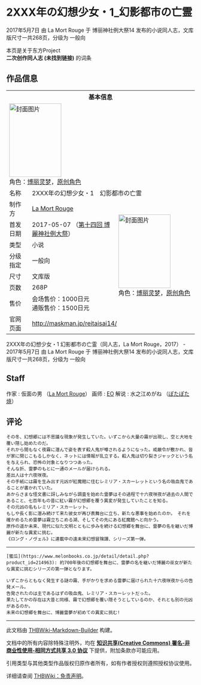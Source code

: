 # 2XXX年の幻想少女・1_幻影都市の亡霊

<!-- source html: G:\repos\THBWiki-Markdown-Builder\THBWikiMarkdown\Temp\main\1\13\ns0%3A2XXX%E5%B9%B4%E3%81%AE%E5%B9%BB%E6%83%B3%E5%B0%91%E5%A5%B3%E3%83%BB1_%E5%B9%BB%E5%BD%B1%E9%83%BD%E5%B8%82%E3%81%AE%E4%BA%A1%E9%9C%8A.html -->

2017年5月7日 由 La Mort Rouge 于 博丽神社例大祭14 发布的小说同人志，文库版尺寸一共268页，分级为 一般向

本页是关于东方Project  
 **二次创作同人志 (未找到链接)** 的词条

## 作品信息

<table><tbody><tr><th colspan="3">基本信息</th></tr><tr><td class="cover-artwork-mobile" colspan="2"><a href="./文件-2XXX年の幻想少女・1_幻影都市の亡霊封面.jpg.md" class="image" title="封面图片"><img alt="封面图片" src="https://upload.thwiki.cc/thumb/f/f5/2XXX%E5%B9%B4%E3%81%AE%E5%B9%BB%E6%83%B3%E5%B0%91%E5%A5%B3%E3%83%BB1_%E5%B9%BB%E5%BD%B1%E9%83%BD%E5%B8%82%E3%81%AE%E4%BA%A1%E9%9C%8A%E5%B0%81%E9%9D%A2.jpg/139px-2XXX%E5%B9%B4%E3%81%AE%E5%B9%BB%E6%83%B3%E5%B0%91%E5%A5%B3%E3%83%BB1_%E5%B9%BB%E5%BD%B1%E9%83%BD%E5%B8%82%E3%81%AE%E4%BA%A1%E9%9C%8A%E5%B0%81%E9%9D%A2.jpg" decoding="async" loading="lazy" width="139" height="196" srcset="https://upload.thwiki.cc/thumb/f/f5/2XXX%E5%B9%B4%E3%81%AE%E5%B9%BB%E6%83%B3%E5%B0%91%E5%A5%B3%E3%83%BB1_%E5%B9%BB%E5%BD%B1%E9%83%BD%E5%B8%82%E3%81%AE%E4%BA%A1%E9%9C%8A%E5%B0%81%E9%9D%A2.jpg/208px-2XXX%E5%B9%B4%E3%81%AE%E5%B9%BB%E6%83%B3%E5%B0%91%E5%A5%B3%E3%83%BB1_%E5%B9%BB%E5%BD%B1%E9%83%BD%E5%B8%82%E3%81%AE%E4%BA%A1%E9%9C%8A%E5%B0%81%E9%9D%A2.jpg 1.5x, https://upload.thwiki.cc/thumb/f/f5/2XXX%E5%B9%B4%E3%81%AE%E5%B9%BB%E6%83%B3%E5%B0%91%E5%A5%B3%E3%83%BB1_%E5%B9%BB%E5%BD%B1%E9%83%BD%E5%B8%82%E3%81%AE%E4%BA%A1%E9%9C%8A%E5%B0%81%E9%9D%A2.jpg/278px-2XXX%E5%B9%B4%E3%81%AE%E5%B9%BB%E6%83%B3%E5%B0%91%E5%A5%B3%E3%83%BB1_%E5%B9%BB%E5%BD%B1%E9%83%BD%E5%B8%82%E3%81%AE%E4%BA%A1%E9%9C%8A%E5%B0%81%E9%9D%A2.jpg 2x" data-file-width="319" data-file-height="450"></a><div class="cover-char">角色：<a href="./博丽灵梦.md" title="博丽灵梦">博丽灵梦</a>，<a href="/index.php?title=%E5%8E%9F%E5%88%9B%E8%A7%92%E8%89%B2&amp;action=edit&amp;redlink=1" class="new" title="原创角色（页面不存在）">原创角色</a></div></td>
</tr><tr><td class="label">名称</td><td colspan="2"> 2XXX年の幻想少女・1　幻影都市の亡霊 </td></tr><tr><td class="label">制作方</td><td><a href="./La_Mort_Rouge.md" title="La Mort Rouge">La Mort Rouge</a></td><td class="cover-artwork" rowspan="7" style="min-width:196px;"><a href="./文件-2XXX年の幻想少女・1_幻影都市の亡霊封面.jpg.md" class="image" title="封面图片"><img alt="封面图片" src="https://upload.thwiki.cc/thumb/f/f5/2XXX%E5%B9%B4%E3%81%AE%E5%B9%BB%E6%83%B3%E5%B0%91%E5%A5%B3%E3%83%BB1_%E5%B9%BB%E5%BD%B1%E9%83%BD%E5%B8%82%E3%81%AE%E4%BA%A1%E9%9C%8A%E5%B0%81%E9%9D%A2.jpg/139px-2XXX%E5%B9%B4%E3%81%AE%E5%B9%BB%E6%83%B3%E5%B0%91%E5%A5%B3%E3%83%BB1_%E5%B9%BB%E5%BD%B1%E9%83%BD%E5%B8%82%E3%81%AE%E4%BA%A1%E9%9C%8A%E5%B0%81%E9%9D%A2.jpg" decoding="async" loading="lazy" width="139" height="196" srcset="https://upload.thwiki.cc/thumb/f/f5/2XXX%E5%B9%B4%E3%81%AE%E5%B9%BB%E6%83%B3%E5%B0%91%E5%A5%B3%E3%83%BB1_%E5%B9%BB%E5%BD%B1%E9%83%BD%E5%B8%82%E3%81%AE%E4%BA%A1%E9%9C%8A%E5%B0%81%E9%9D%A2.jpg/208px-2XXX%E5%B9%B4%E3%81%AE%E5%B9%BB%E6%83%B3%E5%B0%91%E5%A5%B3%E3%83%BB1_%E5%B9%BB%E5%BD%B1%E9%83%BD%E5%B8%82%E3%81%AE%E4%BA%A1%E9%9C%8A%E5%B0%81%E9%9D%A2.jpg 1.5x, https://upload.thwiki.cc/thumb/f/f5/2XXX%E5%B9%B4%E3%81%AE%E5%B9%BB%E6%83%B3%E5%B0%91%E5%A5%B3%E3%83%BB1_%E5%B9%BB%E5%BD%B1%E9%83%BD%E5%B8%82%E3%81%AE%E4%BA%A1%E9%9C%8A%E5%B0%81%E9%9D%A2.jpg/278px-2XXX%E5%B9%B4%E3%81%AE%E5%B9%BB%E6%83%B3%E5%B0%91%E5%A5%B3%E3%83%BB1_%E5%B9%BB%E5%BD%B1%E9%83%BD%E5%B8%82%E3%81%AE%E4%BA%A1%E9%9C%8A%E5%B0%81%E9%9D%A2.jpg 2x" data-file-width="319" data-file-height="450"></a><div class="cover-char">角色：<a href="./博丽灵梦.md" title="博丽灵梦">博丽灵梦</a>，<a href="/index.php?title=%E5%8E%9F%E5%88%9B%E8%A7%92%E8%89%B2&amp;action=edit&amp;redlink=1" class="new" title="原创角色（页面不存在）">原创角色</a></div></td>
</tr><tr><td class="label">首发日期</td><td>2017-05-07&#160;（<a href="/展会作品列表?e=%E5%8D%9A%E4%B8%BD%E7%A5%9E%E7%A4%BE%E4%BE%8B%E5%A4%A7%E7%A5%AD%2314">第十四回 博麗神社例大祭</a>）</td></tr><tr><td class="label">类型</td><td>小说</td></tr><tr><td class="label">分级指定</td><td>一般向</td></tr><tr><td class="label">尺寸</td><td>文库版</td></tr><tr><td class="label">页数</td><td>268P</td></tr><tr><td class="label">售价</td><td>会场售价：1000日元<br>通贩售价：1500日元</td></tr>
<tr><td class="label">官网页面</td><td colspan="2"><a rel="nofollow" class="external free" href="http://maskman.jp/reitaisai14/">http://maskman.jp/reitaisai14/</a></td></tr></tbody></table>

2XXX年の幻想少女・1 幻影都市の亡霊（同人志，La Mort Rouge，2017） - 2017年5月7日 由 La Mort Rouge 于 博丽神社例大祭14 发布的小说同人志，文库版尺寸一共268页，分级为 一般向

## Staff
作家
: 仮面の男 （[La Mort Rouge](./La_Mort_Rouge.md)）
画师
: [EO](./EO.md)
解说
: 水之江めがね （[ぽたぽた焼](./ぽたぽた焼.md)）


## 评论
```
その冬、幻想郷には不思議な現象が発生していた。いずこから大量の霧が出現し、空と大地を覆い隠し始めたのだ。
それから間もなく夜霧に潜んで姿を表す殺人鬼が噂されるようになった。戒厳令が敷かれ、皆が家に閉じこもるしかなく、ネットには情報が乱立する。殺人鬼は切り裂きジャックという名を与えられ、恐怖の対象となりつつあった。
そんな折、霊夢のもとに一通のメールが届けられる。
差出人は十六夜咲夜。
その手紙には霧を生み出す元凶が紅魔館に住むレミリア・スカーレットという名の吸血鬼であることが書かれていた。
あからさまな怪文書に訝しみながら調査を始めた霊夢はその過程で十六夜咲夜が過去の人間であること、七百年もの昔に紅い霧が幻想郷を覆う異変が発生していたことを知る。
その元凶の名もレミリア・スカーレット。
もしや長く影に潜み続けて来た彼女が再び表舞台に立ち、新たな悪事を始めたのか。　それを確かめるため霊夢は霧立ちこめる湖、そしてその先にある紅魔館へと向かう。
原作の遥か未来、現代に似た文明とともに歩みを続ける幻想郷を舞台に、霊夢の名を継いだ博麗が新たな異変に挑む。
《ロング・ノヴェル》に連載中の遠未来幻想冒険譚、シリーズ第一弾。
```

___

```
[蜜瓜](https://www.melonbooks.co.jp/detail/detail.php?product_id=214963): 約700年後の幻想郷を舞台に、霊夢の名を継いだ博麗の巫女が新たな異変に挑むシリーズの第一弾となります。

いずこからともなく発生する謎の霧、手がかりを求める霊夢に届けられた十六夜咲夜からの告発メール。
告発されたのは主であるはずの吸血鬼、レミリア・スカーレットだった。
果たしてかの存在は大昔と同様、霧で幻想郷を覆い隠そうとしているのか、それとも別の元凶があるのか。
未来の幻想郷を舞台に、博麗霊夢が初めての異変に挑む! 
```

  
  

  





---

此文档由 [THBWiki-Markdown-Builder](https://github.com/Delsin-Yu/THBWiki-Markdown-Builder) 构建。

文档中的所有内容除特殊注明外，均在 [**知识共享(Creative Commons) 署名-非商业性使用-相同方式共享 3.0 协议**](https://creativecommons.org/licenses/by-sa/3.0/deed.zh-hans) 下提供，附加条款亦可能应用。

引用类型与其他类型作品版权归原作者所有，如有作者授权则遵照授权协议使用。

详细请查阅 [THBWiki：免责声明](https://thbwiki.cc/THBWiki:%E5%85%8D%E8%B4%A3%E5%A3%B0%E6%98%8E)。


